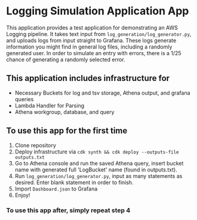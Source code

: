 # Logging Simulation Application App

This application provides a test application for demonstrating an AWS Logging pipeline. It takes text input from `log_generation/log_generator.py`, and uploads logs from input straight to Grafana. These logs generate information you might find in general log files, including a randomly generated user. In order to simulate an entry with errors, there is a 1/25 chance of generating a randomly selected error. 

## This application includes infrastructure for
- Necessary Buckets for log and tsv storage, Athena output, and grafana queries
- Lambda Handler for Parsing
- Athena workgroup, database, and query

## To use this app for the first time
1. Clone repository 
2. Deploy infrastructure via `cdk synth && cdk deploy --outputs-file outputs.txt`
3. Go to Athena console and run the saved Athena query, insert bucket name with generated full 'LogBucket' name (found in outputs.txt).
4. Run `log_generation/log_generator.py`, input as many statements as desired. Enter blank statement in order to finish.
5. Import `Dashboard.json` to Grafana
6. Enjoy!

### To use this app after, simply repeat step 4